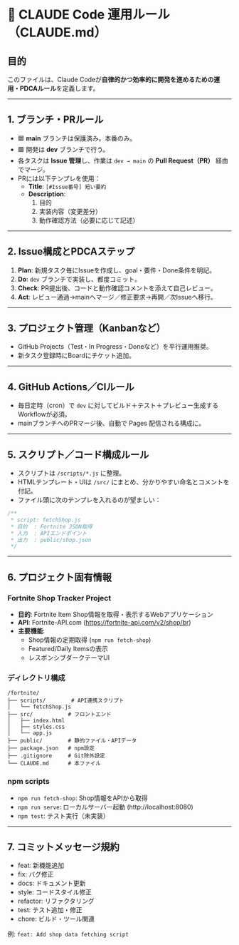 # 🧠 CLAUDE Code 運用ルール（CLAUDE.md）

## 目的
このファイルは、Claude Codeが**自律的かつ効率的に開発を進めるための運用・PDCAルール**を定義します。

---

## 1. ブランチ・PRルール
- 🟦 **main** ブランチは保護済み。本番のみ。
- 🟩 開発は **dev** ブランチで行う。
- 各タスクは **Issue 管理**し、作業は `dev → main` の **Pull Request（PR）** 経由でマージ。
- PRには以下テンプレを使用：
  - **Title**: `[#Issue番号] 短い要約`
  - **Description**:
    1. 目的
    2. 実装内容（変更差分）
    3. 動作確認方法（必要に応じて記述）

---

## 2. Issue構成とPDCAステップ

1. **Plan**: 新規タスク毎にIssueを作成し、goal・要件・Done条件を明記。
2. **Do**: `dev` ブランチで実装し、都度コミット。
3. **Check**: PR提出後、コードと動作確認コメントを添えて自己レビュー。
4. **Act**: レビュー通過→mainへマージ／修正要求→再開／次Issueへ移行。

---

## 3. プロジェクト管理（Kanbanなど）
- GitHub Projects（Test・In Progress・Doneなど）を平行運用推奨。
- 新タスク登録時にBoardにチケット追加。

---

## 4. GitHub Actions／CIルール
- 毎日定時（cron）で `dev` に対してビルド＋テスト＋プレビュー生成するWorkflowが必須。
- mainブランチへのPRマージ後、自動で Pages 配信される構成に。

---

## 5. スクリプト／コード構成ルール
- スクリプトは `/scripts/*.js` に整理。
- HTMLテンプレート・UIは `/src/` にまとめ、分かりやすい命名とコメントを付記。
- ファイル頭に次のテンプレを入れるのが望ましい：

```js
/**
 * script: fetchShop.js
 * 目的  : Fortnite JSON取得
 * 入力  : APIエンドポイント
 * 出力  : public/shop.json
 */
```

---

## 6. プロジェクト固有情報

### Fortnite Shop Tracker Project
- **目的**: Fortnite Item Shop情報を取得・表示するWebアプリケーション
- **API**: Fortnite-API.com (https://fortnite-api.com/v2/shop/br)
- **主要機能**:
  - Shop情報の定期取得 (`npm run fetch-shop`)
  - Featured/Daily Itemsの表示
  - レスポンシブダークテーマUI

### ディレクトリ構成
```
/fortnite/
├── scripts/        # API連携スクリプト
│   └── fetchShop.js
├── src/           # フロントエンド
│   ├── index.html
│   ├── styles.css
│   └── app.js
├── public/        # 静的ファイル・APIデータ
├── package.json   # npm設定
├── .gitignore     # Git除外設定
└── CLAUDE.md      # 本ファイル
```

### npm scripts
- `npm run fetch-shop`: Shop情報をAPIから取得
- `npm run serve`: ローカルサーバー起動 (http://localhost:8080)
- `npm test`: テスト実行（未実装）

---

## 7. コミットメッセージ規約
- feat: 新機能追加
- fix: バグ修正
- docs: ドキュメント更新
- style: コードスタイル修正
- refactor: リファクタリング
- test: テスト追加・修正
- chore: ビルド・ツール関連

例: `feat: Add shop data fetching script`